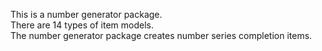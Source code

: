 This is a number generator package. <br/>
There are 14 types of item models. <br/>
The number generator package creates number series completion items. <br/>
